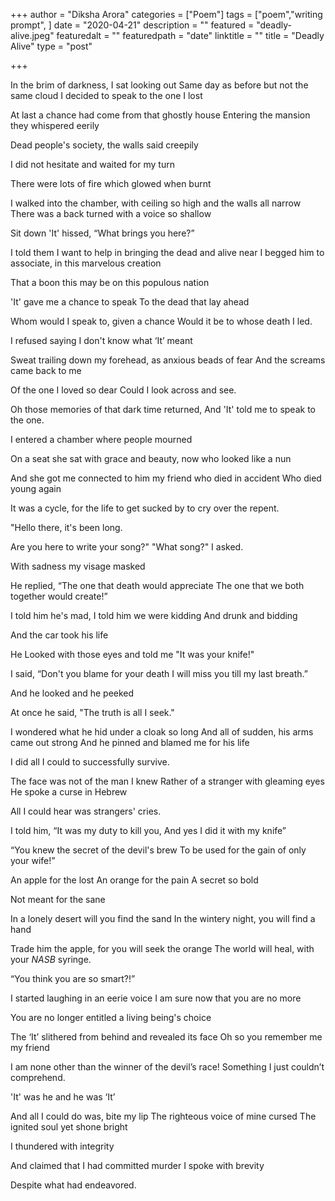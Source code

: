 +++
author = "Diksha Arora"
categories = ["Poem"]
tags = ["poem","writing prompt", ]
date = "2020-04-21"
description = ""
featured = "deadly-alive.jpeg"
featuredalt = ""
featuredpath = "date"
linktitle = ""
title = "Deadly Alive"
type = "post"

+++

In the brim of darkness, I sat looking out Same day as before but not the same cloud I decided to speak to the one I lost

At last a chance had come from that ghostly house Entering the mansion they whispered eerily

Dead people's society, the walls said creepily 

I did not hesitate and waited for my turn

There were lots of fire which glowed when burnt





I walked into the chamber, with ceiling so high and the walls all narrow There was a back turned with a voice so shallow

Sit down 'It' hissed, “What brings you here?”

I told them I want to help in bringing the dead and alive near I begged him to associate, in this marvelous creation

That a boon this may be on this populous nation



'It' gave me a chance to speak To the dead that lay ahead

Whom would I speak to, given a chance Would it be to whose death I led.



I refused saying I don't know what ‘It’ meant

Sweat trailing down my forehead, as anxious beads of fear And the screams came back to me

Of the one I loved so dear Could I look across and see.



Oh those memories of that dark time returned, And 'It' told me to speak to the one.

I entered a chamber where people mourned

On a seat she sat with grace and beauty, now who looked like a nun



And she got me connected to him my friend who died in accident Who died young again

It was a cycle, for the life to get sucked by to cry over the repent.



"Hello there, it's been long.

Are you here to write your song?" "What song?" I asked.

With sadness my visage masked



He replied, “The one that death would appreciate The one that we both together would create!”

I told him he's mad, I told him we were kidding And drunk and bidding

And the car took his life

He Looked with those eyes and told me "It was your knife!"

I said, “Don't you blame for your death I will miss you till my last breath.”

And he looked and he peeked

At once he said, "The truth is all I seek."



I wondered what he hid under a cloak so long And all of sudden, his arms came out strong And he pinned and blamed me for his life

I did all I could to successfully survive.



The face was not of the man I knew Rather of a stranger with gleaming eyes He spoke a curse in Hebrew

All I could hear was strangers' cries.



I told him, “It was my duty to kill you, And yes I did it with my knife”

“You knew the secret of the devil's brew To be used for the gain of only your wife!”



An apple for the lost An orange for the pain A secret so bold

Not meant for the sane

In a lonely desert will you find the sand In the wintery night, you will find a hand

Trade him the apple, for you will seek the orange The world will heal, with your *NASB* syringe.



“You think you are so smart?!”

I started laughing in an eerie voice  I am sure now that you are no more

You are no longer entitled a living being's choice



The ‘It’ slithered from behind and revealed its face Oh so you remember me my friend

I am none other than the winner of the devil’s race! Something I just couldn’t comprehend.



'It' was he and he was ‘It’

And all I could do was, bite my lip The righteous voice of mine cursed The ignited soul yet shone bright

I thundered with integrity

And claimed that I had committed murder I spoke with brevity

Despite what had endeavored.